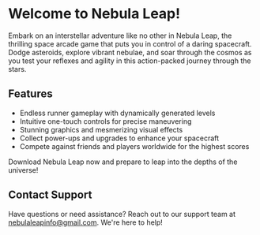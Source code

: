 # Welcome to Nebula Leap!

Embark on an interstellar adventure like no other in Nebula Leap, the thrilling space arcade game that puts you in control of a daring spacecraft. Dodge asteroids, explore vibrant nebulae, and soar through the cosmos as you test your reflexes and agility in this action-packed journey through the stars.

## Features

- Endless runner gameplay with dynamically generated levels
- Intuitive one-touch controls for precise maneuvering
- Stunning graphics and mesmerizing visual effects
- Collect power-ups and upgrades to enhance your spacecraft
- Compete against friends and players worldwide for the highest scores

Download Nebula Leap now and prepare to leap into the depths of the universe!

## Contact Support

Have questions or need assistance? Reach out to our support team at [nebulaleapinfo@gmail.com](mailto:nebulaleapinfo@gmail.com). We're here to help!
